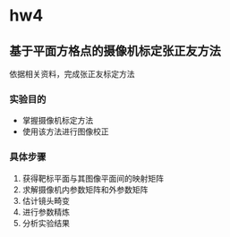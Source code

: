 # hw4

## 基于平面方格点的摄像机标定张正友方法

依据相关资料，完成张正友标定方法

### 实验目的

- 掌握摄像机标定方法
- 使用该方法进行图像校正

### 具体步骤

1. 获得靶标平面与其图像平面间的映射矩阵
2. 求解摄像机内参数矩阵和外参数矩阵
3. 估计镜头畸变
4. 进行参数精炼
5. 分析实验结果